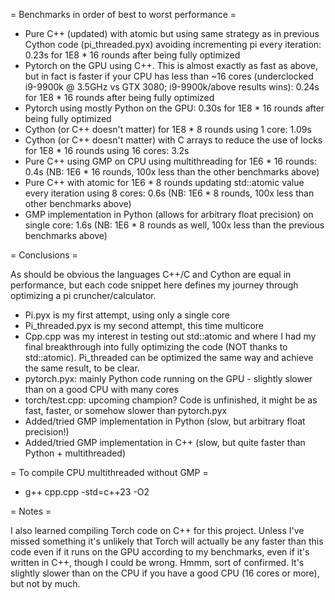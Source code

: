= Benchmarks in order of best to worst performance =
* Pure C++ (updated) with atomic but using same strategy as in previous Cython code (pi_threaded.pyx) avoiding incrementing pi every iteration: 0.23s for 1E8 * 16 rounds after being fully optimized
* Pytorch on the GPU using C++. This is almost exactly as fast as above, but in fact is faster if your CPU has less than ~16 cores (underclocked i9-9900k @ 3.5GHz vs GTX 3080; i9-9900k/above results wins): 0.24s for 1E8 * 16 rounds after being fully optimized
* Pytorch using mostly Python on the GPU: 0.30s for 1E8 * 16 rounds after being fully optimized
* Cython (or C++ doesn't matter) for 1E8 * 8 rounds using 1 core: 1.09s
* Cython (or C++ doesn't matter) with C arrays to reduce the use of locks for 1E8 * 16 rounds using 16 cores: 3.2s
* Pure C++ using GMP on CPU using multithreading for 1E6 * 16 rounds: 0.4s (NB: 1E6 * 16 rounds, 100x less than the other benchmarks above)
* Pure C++ with atomic for 1E6 * 8 rounds updating std::atomic value every iteration using 8 cores: 0.6s (NB: 1E6 * 8 rounds, 100x less than other benchmarks above)
* GMP implementation in Python (allows for arbitrary float precision) on single core: 1.6s (NB: 1E6 * 8 rounds as well, 100x less than the previous benchmarks above)

= Conclusions =

As should be obvious the languages C++/C and Cython are equal in performance, but each code snippet here defines my journey through optimizing a pi cruncher/calculator.
* Pi.pyx is my first attempt, using only a single core
* Pi_threaded.pyx is my second attempt, this time multicore
* Cpp.cpp was my interest in testing out std::atomic and where I had my final breakthrough into fully optimizing the code (NOT thanks to std::atomic). Pi_threaded can be optimized the same way and achieve the same result, to be clear.
* pytorch.pyx: mainly Python code running on the GPU - slightly slower than on a good CPU with many cores
* torch/test.cpp: upcoming champion? Code is unfinished, it might be as fast, faster, or somehow slower than pytorch.pyx
* Added/tried GMP implementation in Python (slow, but arbitrary float precision!)
* Added/tried GMP implementation in C++ (slow, but quite faster than Python + multithreaded)

= To compile CPU multithreaded without GMP =

* g++ cpp.cpp -std=c++23 -O2

= Notes =

I also learned compiling Torch code on C++ for this project. Unless I've missed something it's unlikely that Torch will actually be any faster than this code even if it runs on the GPU according to my benchmarks, even if it's written in C++, though I could be wrong.
Hmmm, sort of confirmed. It's slightly slower than on the CPU if you have a good CPU (16 cores or more), but not by much.
